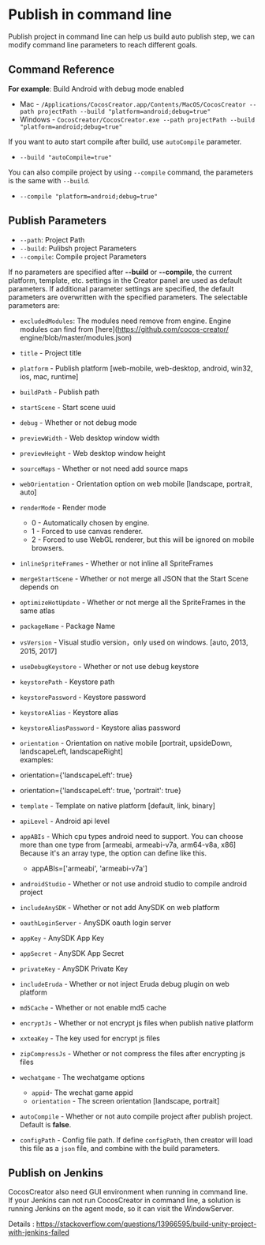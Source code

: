 # Publish in command line

Publish project in command line can help us build auto publish step, we can modify command line parameters to reach different goals.

## Command Reference

**For example**: Build Android with debug mode enabled

 - Mac - `/Applications/CocosCreator.app/Contents/MacOS/CocosCreator --path projectPath --build "platform=android;debug=true"`
 - Windows - `CocosCreator/CocosCreator.exe --path projectPath --build "platform=android;debug=true"`

If you want to auto start compile after build, use `autoCompile` parameter.
 - `--build "autoCompile=true"`

You can also compile project by using `--compile` command, the parameters is the same with `--build`.
 - `--compile "platform=android;debug=true"`

## Publish Parameters 
 - `--path`: Project Path
 - `--build`: Pulibsh project Parameters
 - `--compile`: Compile project Parameters

If no parameters are specified after **--build** or **--compile**, the current platform, template, etc. settings in the Creator panel are used as default parameters. If additional parameter settings are specified, the default parameters are overwritten with the specified parameters. The selectable parameters are:

 - `excludedModules`: The modules need remove from engine. Engine modules can find from [here](https://github.com/cocos-creator/ engine/blob/master/modules.json)
 - `title` - Project title
 - `platform` - Publish platform [web-mobile, web-desktop, android, win32, ios, mac, runtime]
 - `buildPath` - Publish path
 - `startScene` - Start scene uuid
 - `debug` - Whether or not debug mode 
 - `previewWidth` - Web desktop window width
 - `previewHeight` - Web desktop window height
 - `sourceMaps` - Whether or not need add source maps
 - `webOrientation` - Orientation option on web mobile [landscape, portrait, auto]
 - `renderMode` - Render mode
   - 0 - Automatically chosen by engine.
   - 1 - Forced to use canvas renderer.
   - 2 - Forced to use WebGL renderer, but this will be ignored on mobile browsers.

 - `inlineSpriteFrames` - Whether or not inline all SpriteFrames
 - `mergeStartScene` - Whether or not merge all JSON that the Start Scene depends on
 - `optimizeHotUpdate` - Whether or not merge all the SpriteFrames in the same atlas

 - `packageName` - Package Name
 - `vsVersion` - Visual studio version，only used on windows. [auto, 2013, 2015, 2017]
 - `useDebugKeystore` - Whether or not use debug keystore
 - `keystorePath` - Keystore path
 - `keystorePassword` - Keystore password
 - `keystoreAlias` - Keystore alias
 - `keystoreAliasPassword` - Keystore alias password
 - `orientation` - Orientation on native mobile [portrait, upsideDown, landscapeLeft, landscapeRight]  
    examples:    
  - orientation={'landscapeLeft': true} 
  - orientation={'landscapeLeft': true, 'portrait': true}
 - `template` - Template on native platform [default, link, binary]
  
 - `apiLevel` - Android api level
 - `appABIs` - Which cpu types android need to support. You can choose more than one type from [armeabi, armeabi-v7a, arm64-v8a, x86]   
   Because it's an array type, the option can define like this.
   - appABIs=['armeabi', 'armeabi-v7a']
 
 - `androidStudio` - Whether or not use android studio to compile android project
 
 - `includeAnySDK` - Whether or not add AnySDK on web platform
 - `oauthLoginServer` - AnySDK oauth login server
 - `appKey` - AnySDK App Key
 - `appSecret` - AnySDK App Secret
 - `privateKey` - AnySDK Private Key

 - `includeEruda` - Whether or not inject Eruda debug plugin on web platform

 - `md5Cache` - Whether or not enable md5 cache
 - `encryptJs` - Whether or not encrypt js files when publish native platform
 - `xxteaKey` - The key used for encrypt js files
 - `zipCompressJs` - Whether or not compress the files after encrypting js files

 - `wechatgame` - The wechatgame options
   - `appid`- The wechat game appid
   - `orientation` - The screen orientation [landscape, portrait]

 - `autoCompile` - Whether or not auto compile project after publish project. Default is **false**.

 - `configPath` - Config file path. If define `configPath`, then creator will load this file as a `json` file, and combine with the build parameters.



## Publish on Jenkins 

CocosCreator also need GUI environment when running in command line.  
If your Jenkins can not run CocosCreator in command line, a solution is running Jenkins on the agent mode, so it can visit the WindowServer.

Details : https://stackoverflow.com/questions/13966595/build-unity-project-with-jenkins-failed
